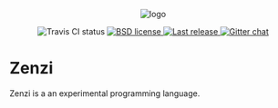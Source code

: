 <p align="center">
    <img
        src="https://raw.githubusercontent.com/neysofu/zenzi/master/extras/logo.png"
        alt="logo">
    </img>
</p>
<p align="center">
    <img
        src="https://img.shields.io/travis/neysofu/zenzi.svg"
        alt="Travis CI status">
    </img>
    <a href="https://github.com/neysofu/zenzi/blob/master/LICENSE.txt">
        <img
            src="https://img.shields.io/badge/license-BSD-blue.svg"
            alt="BSD license">
        </img>
    </a>
    <a href="https://github.com/neysofu/zenzi/releases">
        <img
            src="https://img.shields.io/github/release/neysofu/zenzi.svg"
            alt="Last release">
        </img>
    </a>
    <a href="https://gitter.im/zenzilang/Lobby">
        <img
            src="https://badges.gitter.im/zenzilang/zenzi.svg"
            alt="Gitter chat">
        </img>
    </a>
</p>

# Zenzi

Zenzi is a an experimental programming language.
